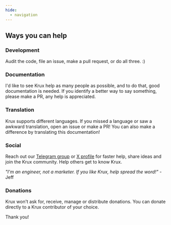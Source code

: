 ```yaml
---
hide:
  - navigation
---
```


## Ways you can help
### Development
Audit the code, file an issue, make a pull request, or do all three. :)

### Documentation
I'd like to see Krux help as many people as possible, and to do that, good documentation is needed. If you identify a better way to say something, please make a PR, any help is appreciated.

### Translation
Krux supports different languages. If you missed a language or saw a awkward translation, open an issue or make a PR! You can also make a difference by translating this documentation!

### Social
Reach out our [Telegram group](https://t.me/SC_Krux) or [X profile](https://twitter.com/selfcustodykrux) for faster help, share ideas and join the Krux community.
Help others get to know Krux.

*"I'm an engineer, not a marketer. If you like Krux, help spread the word!"* - Jeff

### Donations
Krux won't ask for, receive, manage or distribute donations. You can donate directly to a Krux contributor of your choice.

Thank you!